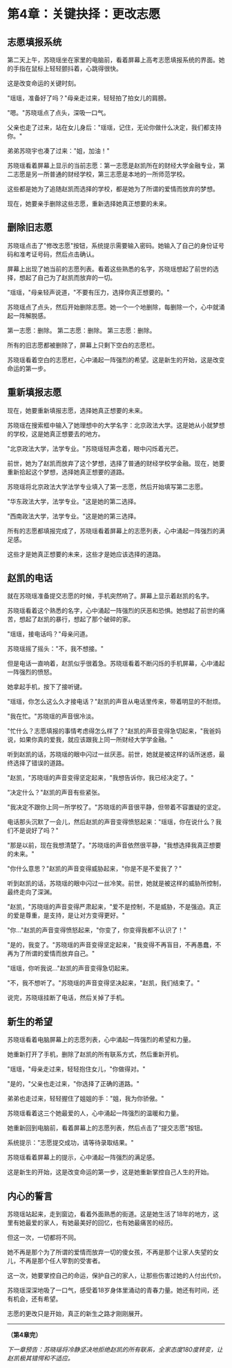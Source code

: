 # 第4章：关键抉择：更改志愿

## 志愿填报系统

第二天上午，苏晓瑶坐在家里的电脑前，看着屏幕上高考志愿填报系统的界面。她的手指在鼠标上轻轻颤抖着，心跳得很快。

这是改变命运的关键时刻。

"瑶瑶，准备好了吗？"母亲走过来，轻轻拍了拍女儿的肩膀。

"嗯。"苏晓瑶点了点头，深吸一口气。

父亲也走了过来，站在女儿身后："瑶瑶，记住，无论你做什么决定，我们都支持你。"

弟弟苏晓宇也凑了过来："姐，加油！"

苏晓瑶看着屏幕上显示的当前志愿：第一志愿是赵凯所在的财经大学金融专业，第二志愿是另一所普通的财经学校，第三志愿是本地的一所师范学校。

这些都是她为了追随赵凯而选择的学校，都是她为了所谓的爱情而放弃的梦想。

现在，她要亲手删除这些志愿，重新选择她真正想要的未来。

## 删除旧志愿

苏晓瑶点击了"修改志愿"按钮，系统提示需要输入密码。她输入了自己的身份证号码和准考证号码，然后点击确认。

屏幕上出现了她当前的志愿列表。看着这些熟悉的名字，苏晓瑶想起了前世的选择，想起了自己为了赵凯而放弃的一切。

"瑶瑶，"母亲轻声说道，"不要有压力，选择你真正想要的。"

苏晓瑶点了点头，然后开始删除志愿。她一个一个地删除，每删除一个，心中就涌起一阵解脱感。

第一志愿：删除。
第二志愿：删除。
第三志愿：删除。

所有的旧志愿都被删除了，屏幕上只剩下空白的志愿栏。

苏晓瑶看着空白的志愿栏，心中涌起一阵强烈的希望。这是新生的开始，这是改变命运的第一步。

## 重新填报志愿

现在，她要重新填报志愿，选择她真正想要的未来。

苏晓瑶在搜索框中输入了她理想中的大学名字：北京政法大学。这是她从小就梦想的学校，这是她真正想要去的地方。

"北京政法大学，法学专业。"苏晓瑶轻声念着，眼中闪烁着光芒。

前世，她为了赵凯而放弃了这个梦想，选择了普通的财经学校学金融。现在，她要重新拾起这个梦想，选择她真正想要的道路。

苏晓瑶将北京政法大学法学专业填入了第一志愿，然后开始填写第二志愿。

"华东政法大学，法学专业。"这是她的第二选择。

"西南政法大学，法学专业。"这是她的第三选择。

所有的志愿都填报完成了，苏晓瑶看着屏幕上的志愿列表，心中涌起一阵强烈的满足感。

这些才是她真正想要的未来，这些才是她应该选择的道路。

## 赵凯的电话

就在苏晓瑶准备提交志愿的时候，手机突然响了。屏幕上显示着赵凯的名字。

苏晓瑶看着这个熟悉的名字，心中涌起一阵强烈的厌恶和恐惧。她想起了前世的痛苦，想起了赵凯的暴行，想起了那个破碎的家。

"瑶瑶，接电话吗？"母亲问道。

苏晓瑶摇了摇头："不，我不想接。"

但是电话一直响着，赵凯似乎很着急。苏晓瑶看着不断闪烁的手机屏幕，心中涌起一阵强烈的愤怒。

她拿起手机，按下了接听键。

"瑶瑶，你怎么这么久才接电话？"赵凯的声音从电话里传来，带着明显的不耐烦。

"我在忙。"苏晓瑶的声音很冷淡。

"忙什么？志愿填报的事情考虑得怎么样了？"赵凯的声音变得急切起来，"我爸妈说，如果你真的爱我，就应该跟我上同一所财经大学学金融。"

听到赵凯的话，苏晓瑶的眼中闪过一丝厌恶。前世，她就是被这样的话所迷惑，最终选择了错误的道路。

"赵凯，"苏晓瑶的声音变得坚定起来，"我想告诉你，我已经决定了。"

"决定什么？"赵凯的声音有些紧张。

"我决定不跟你上同一所学校了。"苏晓瑶的声音很平静，但带着不容置疑的坚定。

电话那头沉默了一会儿，然后赵凯的声音变得愤怒起来："瑶瑶，你在说什么？我们不是说好了吗？"

"那是以前，现在我想清楚了。"苏晓瑶的声音依然很平静，"我想选择我真正想要的未来。"

"你什么意思？"赵凯的声音变得威胁起来，"你是不是不爱我了？"

听到赵凯的话，苏晓瑶的眼中闪过一丝冷笑。前世，她就是被这样的威胁所控制，最终走向了深渊。

"赵凯，"苏晓瑶的声音变得严肃起来，"爱不是控制，不是威胁，不是强迫。真正的爱是尊重，是支持，是让对方变得更好。"

"你..."赵凯的声音变得愤怒起来，"你变了，你变得我都不认识了！"

"是的，我变了。"苏晓瑶的声音变得坚定起来，"我变得不再盲目，不再愚蠢，不再为了所谓的爱情而放弃自己。"

"瑶瑶，你听我说..."赵凯的声音变得急切起来。

"不，我不想听了。"苏晓瑶的声音变得坚决起来，"赵凯，我们结束了。"

说完，苏晓瑶挂断了电话，然后关掉了手机。

## 新生的希望

苏晓瑶看着电脑屏幕上的志愿列表，心中涌起一阵强烈的希望和力量。

她重新打开了手机，删除了赵凯的所有联系方式，然后重新开机。

"瑶瑶，"母亲走过来，轻轻抱住女儿，"你做得对。"

"是的，"父亲也走过来，"你选择了正确的道路。"

弟弟也走过来，轻轻握住了姐姐的手："姐，我为你骄傲。"

苏晓瑶看着这三个她最爱的人，心中涌起一阵强烈的温暖和力量。

她重新回到电脑前，看着屏幕上的志愿列表，然后点击了"提交志愿"按钮。

系统提示："志愿提交成功，请等待录取结果。"

苏晓瑶看着屏幕上的提示，心中涌起一阵强烈的满足感。

这是新生的开始，这是改变命运的第一步，这是她重新掌控自己人生的开始。

## 内心的誓言

苏晓瑶站起来，走到窗边，看着外面熟悉的街道。这是她生活了18年的地方，这里有她最爱的家人，有她最美好的回忆，也有她最痛苦的经历。

但这一次，一切都将不同。

她不再是那个为了所谓的爱情而放弃一切的傻女孩，不再是那个让家人失望的女儿，不再是那个任人宰割的受害者。

这一次，她要掌控自己的命运，保护自己的家人，让那些伤害过她的人付出代价。

苏晓瑶深深地吸了一口气，感受着18岁身体里涌动的青春力量。她还有时间，还有机会，还有希望。

志愿的更改只是开始，真正的新生之路才刚刚展开。

---

**（第4章完）**

*下一章预告：苏晓瑶将冷静坚决地拒绝赵凯的所有联系，全家态度180度转变，让赵凯极其错愕和不适应。*
